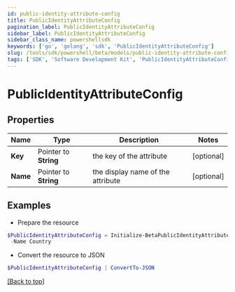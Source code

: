 ```yaml
---
id: public-identity-attribute-config
title: PublicIdentityAttributeConfig
pagination_label: PublicIdentityAttributeConfig
sidebar_label: PublicIdentityAttributeConfig
sidebar_class_name: powershellsdk
keywords: ['go', 'golang', 'sdk', 'PublicIdentityAttributeConfig'] 
slug: /tools/sdk/powershell/beta/models/public-identity-attribute-config
tags: ['SDK', 'Software Development Kit', 'PublicIdentityAttributeConfig']
---
```



# PublicIdentityAttributeConfig

## Properties

Name | Type | Description | Notes
------------ | ------------- | ------------- | -------------
**Key** |  Pointer to **String** | the key of the attribute | [optional] 
**Name** |  Pointer to **String** | the display name of the attribute | [optional] 

## Examples

- Prepare the resource
```powershell
$PublicIdentityAttributeConfig = Initialize-BetaPublicIdentityAttributeConfig  -Key country `
 -Name Country
```

- Convert the resource to JSON
```powershell
$PublicIdentityAttributeConfig | ConvertTo-JSON
```


[[Back to top]](#) 

